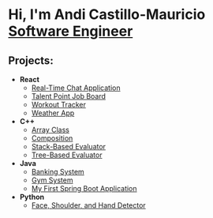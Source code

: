<h1>Hi, I'm Andi Castillo-Mauricio <br/><a href="https://www.linkedin.com/in/andi-castillo">Software Engineer</a></h1>

<h2>Projects:</h2>

- <b>React</b>
  - [Real-Time Chat Application](https://github.com/Andi-Cast/chat-app)
  - [Talent Point Job Board](https://github.com/Andi-Cast/TalentPointJobBoard)
  - [Workout Tracker](https://github.com/Andi-Cast/WorkoutTracker)
  - [Weather App](https://github.com/Andi-Cast/WeatherApp)
- <b>C++</b>
  - [Array Class](https://github.com/Andi-Cast/Array_Class)
  - [Composition](https://github.com/Andi-Cast/Composition)
  - [Stack-Based Evaluator](https://github.com/Andi-Cast/Stack_Based_Evaluator/tree/main)
  - [Tree-Based Evaluator](https://github.com/Andi-Cast/Binary_Tree_Evaluator)
- <b>Java</b>
  - [Banking System](https://github.com/Andi-Cast/BankingSystem)
  - [Gym System](https://github.com/Andi-Cast/GymSystem)
  - [My First Spring Boot Application](https://github.com/Andi-Cast/FirstSpringBootApplication/tree/main)
- <b>Python</b>
  - [Face, Shoulder, and Hand Detector](https://github.com/Andi-Cast/Hand_Face_Shoulder_Detector)


